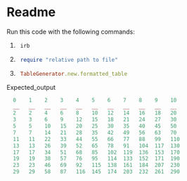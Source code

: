 # Readme

Run this code with the following commands: 

1) ```zsh
    irb
    ```

2) ```ruby
    require "relative path to file"
    ```

3) ``` ruby
    TableGenerator.new.formatted_table
    ```


Expected_output


```ruby
  0    1    2    3    4    5    6    7    8    9    10   
  __   __   __   __   __   __   __   __   __   __   __   
  2    2    4    6    8    10   12   14   16   18   20   
  3    3    6    9    12   15   18   21   24   27   30   
  5    5    10   15   20   25   30   35   40   45   50   
  7    7    14   21   28   35   42   49   56   63   70   
  11   11   22   33   44   55   66   77   88   99   110  
  13   13   26   39   52   65   78   91   104  117  130  
  17   17   34   51   68   85   102  119  136  153  170  
  19   19   38   57   76   95   114  133  152  171  190  
  23   23   46   69   92   115  138  161  184  207  230  
  29   29   58   87   116  145  174  203  232  261  290  
```


